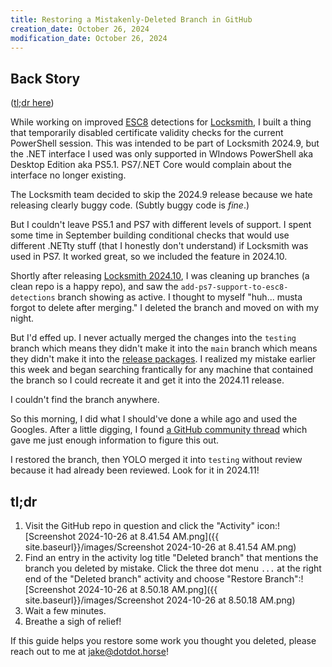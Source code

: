 ```yaml
---
title: Restoring a Mistakenly-Deleted Branch in GitHub
creation_date: October 26, 2024
modification_date: October 26, 2024
---
```


## Back Story

([tl;dr here](#tldr))

While working on improved [ESC8](https://posts.specterops.io/certified-pre-owned-d95910965cd2) detections for [Locksmith](https://github.com/TrimarcJake/Locksmith), I built a thing that temporarily disabled certificate validity checks for the current PowerShell session. This was intended to be part of Locksmith 2024.9, but the .NET interface I used was only supported in WIndows PowerShell aka Desktop Edition aka PS5.1. PS7/.NET Core would complain about the interface no longer existing.

The Locksmith team decided to skip the 2024.9 release because we hate releasing clearly buggy code. (Subtly buggy code is *fine*.)

But I couldn't leave PS5.1 and PS7 with different levels of support. I spent some time in September building conditional checks that would use different .NETty stuff (that I honestly don't understand) if Locksmith was used in PS7. It worked great, so we included the feature in 2024.10. 

Shortly after releasing [Locksmith 2024.10](https://github.com/TrimarcJake/Locksmith/releases/tag/v2024.10), I was cleaning up branches (a clean repo is a happy repo), and saw the `add-ps7-support-to-esc8-detections` branch showing as active. I thought to myself "huh... musta forgot to delete after merging." I deleted the branch and moved on with my night.

But I'd effed up. I never actually merged the changes into the `testing` branch which means they didn't make it into the `main` branch which means they didn't make it into the [release packages](https://github.com/TrimarcJake/Locksmith/releases/). I realized my mistake earlier this week and began searching frantically for any machine that contained the branch so I could recreate it and get it into the 2024.11 release.

I couldn't find the branch anywhere.

So this morning, I did what I should've done a while ago and used the Googles. After a little digging, I found [a GitHub community thread](https://github.com/orgs/community/discussions/55884) which gave me just enough information to figure this out.

I restored the branch, then YOLO merged it into `testing` without review because it had already been reviewed. Look for it in 2024.11!

## tl;dr

1. Visit the GitHub repo in question and click the "Activity" icon:![Screenshot 2024-10-26 at 8.41.54 AM.png]({{ site.baseurl}}/images/Screenshot 2024-10-26 at 8.41.54 AM.png)
2. Find an entry in the activity log title "Deleted branch" that mentions the branch you deleted by mistake. Click the three dot menu `...` at the right end of the "Deleted branch" activity and choose "Restore Branch":![Screenshot 2024-10-26 at 8.50.18 AM.png]({{ site.baseurl}}/images/Screenshot 2024-10-26 at 8.50.18 AM.png)
3. Wait a few minutes.
4. Breathe a sigh of relief!

If this guide helps you restore some work you thought you deleted, please reach out to me at [jake@dotdot.horse](mailto:jake@dotdot.horse)!